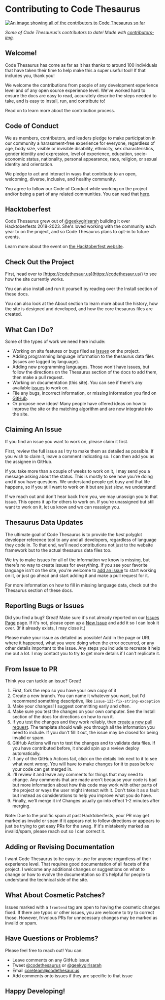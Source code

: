 # Contributing to Code Thesaurus

<a href="https://github.com/codethesaurus/codethesaur.us/graphs/contributors">
    <img src="https://contrib.rocks/image?repo=codethesaurus/codethesaur.us&max=100"
        alt="An image showing all of the contributors to Code Thesaurus so far"
        style="margin-left: auto; margin-right: auto; display: block;"/>
</a>

*Some of Code Thesaurus's contributors to date! Made with [contributors-img](https://contrib.rocks).*

## Welcome!

Code Thesaurus has come as far as it has thanks to around 100 individuals that have taken their time to help make this a super useful tool! If that includes you, thank you!

We welcome the contributions from people of any development experience level and of any open source experience level. We've worked hard to ensure the docs are easy to read, accurately describe the steps needed to take, and is easy to install, run, and contribute to!

Read on to learn more about the contribution process.

## Code of Conduct

We as members, contributors, and leaders pledge to make participation in our community a harassment-free experience for everyone, regardless of age, body size, visible or invisible disability, ethnicity, sex characteristics, gender identity and expression, level of experience, education, socio-economic status, nationality, personal appearance, race, religion, or sexual identity and orientation.

We pledge to act and interact in ways that contribute to an open, welcoming, diverse, inclusive, and healthy community.

You agree to follow our Code of Conduct while working on the project and/or being a part of any related communities. You can read that [here](https://github.com/codethesaurus/codethesaur.us/blob/main/CODE_OF_CONDUCT.md).

## Hacktoberfest

Code Thesaurus grew out of [@geekygirlsarah](https://twitter.com/geekygirlsarah) building it over Hacktoberfests 2018-2023. She's loved working with the community each year to on the project, and so Code Thesaurus plans to opt-in to future events.

Learn more about the event on [the Hacktoberfest website](https://hacktoberfest.com/).

## Check Out the Project

First, head over to [https://codethesaur.us](https://codethesaur.us/) to see how the site currently works. 

You can also install and run it yourself by reading over the Install section of these docs. 

You can also look at the About section to learn more about the history, how the site is designed and developed, and how the core thesaurus files are created.

## What Can I Do?

Some of the types of work we need here include:

* Working on site features or bugs filed as [Issues](https://github.com/codethesaurus/codethesaur.us/issues) on the project.
* Adding programming language information to the thesaurus data files (issues are tagged by language).
* Adding new programming languages. Those won't have issues, but follow the directions on the Thesaurus section of the docs to add them, then make a pull request.
* Working on documentation (this site). You can see if there's any available [issues](https://github.com/codethesaurus/docs/issues) to work on.
* File any bugs, incorrect information, or missing information you find on [GitHub](https://github.com/codethesaurus/codethesaur.us/issues/new/choose/).
* Or propose new ideas! Many people have offered ideas on how to improve the site or the matching algorithm and are now integrate into the site.

## Claiming An Issue

If you find an issue you want to work on, please claim it first.

First, review the full issue as I try to make them as detailed as possible. If you wish to claim it, leave a comment indicating so. I can then add you as the assignee in GitHub.

If you take more than a couple of weeks to work on it, I may send you a message asking about the status. This is mostly to see how you're doing and if you have questions. We understand people get busy and that life happens, so if you still want to work on it but are just slow, we understand!

If we reach out and don't hear back from you, we may unassign you to that issue. This opens it up for others to work on. If you're unassigned but still want to work on it, let us know and we can reassign you.

## Thesaurus Data Updates

The ultimate goal of Code Thesaurus is to provide the _best_ polyglot developer reference tool to any and all developers, regardless of language they code in. To that end, we'll need contributions not just to the website framework but to the actual thesaurus data files too.

We try to make issues for all of the information we know is missing, but there's no way to create issues for everything. If you see your favorite language isn't on the site, you're welcome to [add an issue](https://github.com/codethesaurus/codethesaur.us/issues/new/choose) to start working on it, or just go ahead and start adding it and make a pull request for it.

For more information on how to fill in missing language data, check out the Thesaurus section of these docs.

## Reporting Bugs or Issues

Did you find a bug? Great! Make sure it's not already reported on our [Issues Page](https://github.com/codethesaurus/codethesaur.us/issues) page. If it's not, please open up a [New Issue](https://github.com/codethesaurus/codethesaur.us/issues/new/choose) and add it so I can look it over. (If it already exists, I may close it.)

Please make your issue as detailed as possible! Add in the page or URL where it happened, what you were doing when the error occurred, or any other details important to the issue. Any steps you include to recreate it help me out a lot. I may contact you to try to get more details if I can't replicate it.

## From Issue to PR

Think you can tackle an issue? Great! 

1. First, fork the repo so you have your own copy of it
2. Create a new branch. You can name it whatever you want, but I'd recommend something descriptive, like `issue-123-fix-string-exception`
3. Make your changes! I suggest committing early and often.
4. Make sure you test the changes on your own computer. See the Install section of the docs for directions on how to run it.
5. If you test the changes and they work reliably, then [create a new pull request](https://github.com/codethesaurus/codethesaur.us/compare). The template should walk you through all the information you need to include. If you don't fill it out, the issue may be closed for being invalid or spam.
6. GitHub Actions will run to test the changes and to validate data files. If you have contributed before, it should spin up a review deploy automatically.
7. If any of the GitHub Actions fail, click on the details link next to it to see what went wrong. You will have to make changes for it to pass before your code can get merged in.
8. I'll review it and leave any comments for things that may need to change. Any comments that are made aren't because your code is bad but more information about how this code may work with other parts of the project or ways the user might interact with it. Don't take it as a fault but instead as considerations to help you improve what you do have.
9. Finally, we'll merge it in! Changes usually go into effect 1-2 minutes after merging.

Note: Due to the prolific spam at past Hacktoberfests, your PR may get marked as invalid or spam if it appears not to follow directions or appears to just be trying to get easy PRs for the swag. If it's mistakenly marked as invalid/spam, please reach out so I can correct it.

## Adding or Revising Documentation

I want Code Thesaurus to be easy-to-use for anyone regardless of their experience level. That requires good documentation of all facets of the project. I welcome any additional changes or suggestions on what to change or how to evolve the documentation so it's helpful for people to understand the technical side of the site.

## What About Cosmetic Patches?

Issues marked with a `frontend` tag are open to having the cosmetic changes fixed. If there are typos or other issues, you are welcome to try to correct those. However, frivolous PRs for unnecessary changes may be marked as invalid or spam.

## Have Questions or Problems?

Please feel free to reach out! You can:

* Leave comments on any GitHub issue
* Tweet [@codethesaurus](https://twitter.com/codethesaurus) or [@geekygirlsarah](https://twitter.com/geekygirlsarah)
* Email [coreteam@codethesaur.us](mailto:coreteam@codethesaur.us)
* Add comments onto issues if they are specific to that issue

## Happy Developing!
